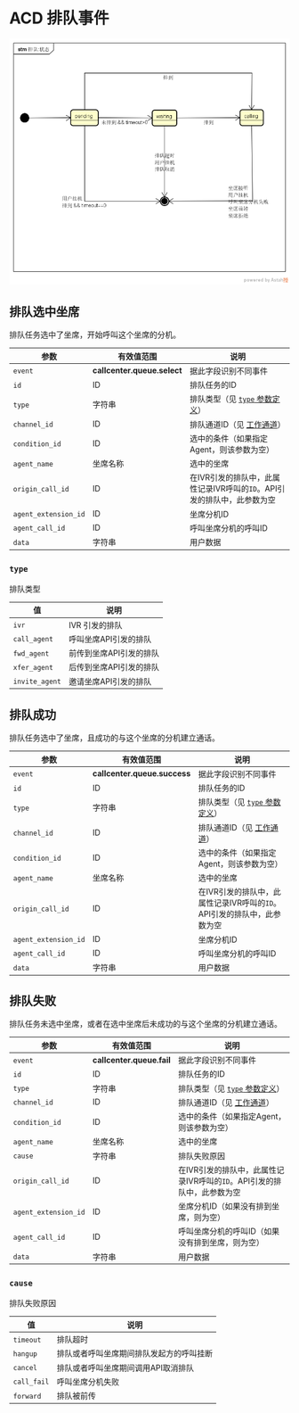 # ACD 排队事件
<!-- toc -->

![排队状态](../../../images/queue-state.png)

## 排队选中坐席
排队任务选中了坐席，开始呼叫这个坐席的分机。

参数                      | 有效值范围                          | 说明
----------------------    | ----------------------------------- | ----------------------------------------
`event`                   | **callcenter.queue.select**         | 据此字段识别不同事件
`id`                      | ID                                  | 排队任务的ID
`type`                    | 字符串                              | 排队类型（见 [`type` 参数定义](#type)）
`channel_id`              | ID                                  | 排队通道ID（见 [工作通道](../acd/channel.md)）
`condition_id`            | ID                                  | 选中的条件（如果指定Agent，则该参数为空）
`agent_name`              | 坐席名称                            | 选中的坐席
`origin_call_id`          | ID                                  | 在IVR引发的排队中，此属性记录IVR呼叫的`ID`。API引发的排队中，此参数为空
`agent_extension_id`      | ID                                  | 坐席分机ID
`agent_call_id`           | ID                                  | 呼叫坐席分机的呼叫ID
`data`                    | 字符串                              | 用户数据


### `type`
排队类型

值              | 说明
--------------- | --------------
`ivr`           | IVR 引发的排队
`call_agent`    | 呼叫坐席API引发的排队
`fwd_agent`     | 前传到坐席API引发的排队
`xfer_agent`    | 后传到坐席API引发的排队
`invite_agent`  | 邀请坐席API引发的排队

## 排队成功
排队任务选中了坐席，且成功的与这个坐席的分机建立通话。

参数                      | 有效值范围                          | 说明
----------------------    | ----------------------------------- | ----------------------------------------
`event`                   | **callcenter.queue.success**        | 据此字段识别不同事件
`id`                      | ID                                  | 排队任务的ID
`type`                    | 字符串                              | 排队类型（见 [`type` 参数定义](#type)）
`channel_id`              | ID                                  | 排队通道ID（见 [工作通道](../acd/channel.md)）
`condition_id`            | ID                                  | 选中的条件（如果指定Agent，则该参数为空）
`agent_name`              | 坐席名称                            | 选中的坐席
`origin_call_id`          | ID                                  | 在IVR引发的排队中，此属性记录IVR呼叫的`ID`。API引发的排队中，此参数为空
`agent_extension_id`      | ID                                  | 坐席分机ID
`agent_call_id`           | ID                                  | 呼叫坐席分机的呼叫ID
`data`                    | 字符串                              | 用户数据

## 排队失败
排队任务未选中坐席，或者在选中坐席后未成功的与这个坐席的分机建立通话。

参数                      | 有效值范围                          | 说明
----------------------    | ----------------------------------- | ----------------------------------------
`event`                   | **callcenter.queue.fail**           | 据此字段识别不同事件
`id`                      | ID                                  | 排队任务的ID
`type`                    | 字符串                              | 排队类型（见 [`type` 参数定义](#type)）
`channel_id`              | ID                                  | 排队通道ID（见 [工作通道](../acd/channel.md)）
`condition_id`            | ID                                  | 选中的条件（如果指定Agent，则该参数为空）
`agent_name`              | 坐席名称                            | 选中的坐席
`cause`                   | 字符串                              | 排队失败原因
`origin_call_id`          | ID                                  | 在IVR引发的排队中，此属性记录IVR呼叫的`ID`。API引发的排队中，此参数为空
`agent_extension_id`      | ID                                  | 坐席分机ID（如果没有排到坐席，则为空）
`agent_call_id`           | ID                                  | 呼叫坐席分机的呼叫ID（如果没有排到坐席，则为空）
`data`                    | 字符串                              | 用户数据

### `cause`
排队失败原因

值                     | 说明
---------------------- | --------------
`timeout`              | 排队超时
`hangup`               | 排队或者呼叫坐席期间排队发起方的呼叫挂断
`cancel`               | 排队或者呼叫坐席期间调用API取消排队
`call_fail`            | 呼叫坐席分机失败
`forward`              | 排队被前传
